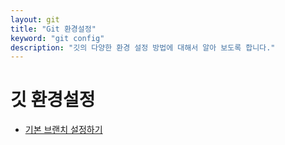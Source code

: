 ```yaml
---
layout: git
title: "Git 환경설정"
keyword: "git config"
description: "깃의 다양한 환경 설정 방법에 대해서 알아 보도록 합니다."
---
```


# 깃 환경설정

* [기본 브랜치 설정하기](config/default-branch)